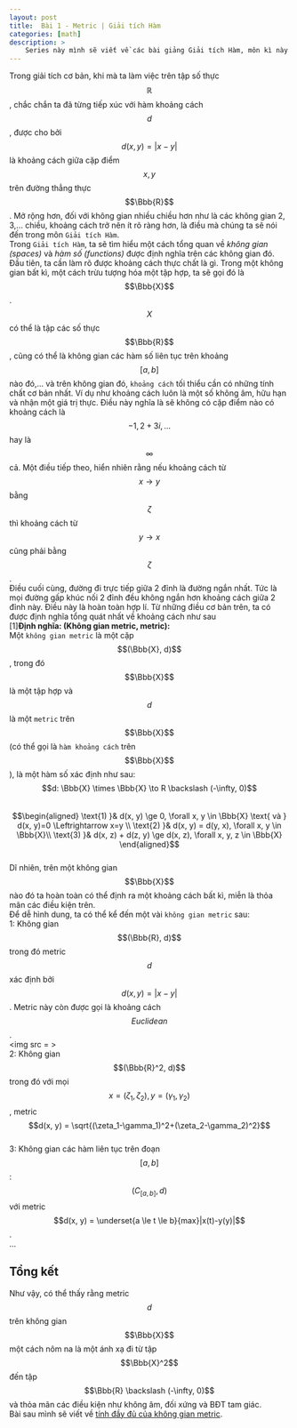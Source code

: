 ```yaml
---
layout: post
title:  Bài 1 - Metric | Giải tích Hàm 
categories: [math]
description: >
    Series này mình sẽ viết về các bài giảng Giải tích Hàm, môn kì này mình đang học. Mình chưa thực sự hiểu môn này lắm nên việc viết ra đôi khi cũng có nhiều chỗ lủng củng, có gì sai sót nhờ các vị huynh đài góp ý. Chào thân ái và quyết thắng.
---
```

Trong giải tích cơ bản, khi mà ta làm việc trên tập số thực $$\mathbb{R}$$, chắc chắn ta đã từng tiếp xúc với hàm khoảng cách $$d$$, được cho bởi $$d(x, y) = |x - y|$$ là khoảng cách giữa cặp điểm $$x, y$$ trên đường thẳng thực $$\Bbb{R}$$.  Mở rộng hơn, đối với không gian nhiều chiều hơn như là các không gian 2, 3,... chiều, khoảng cách trở nên ít rõ ràng hơn, là điều mà chúng ta sẽ nói đến trong môn ```Giải tích Hàm```.  
Trong ```Giải tích Hàm```, ta sẽ tìm hiểu một cách tổng quan về *không gian (spaces)* và *hàm số (functions)* được định nghĩa trên các không gian đó. Đầu tiên, ta cần làm rõ được khoảng cách thực chất là gì. Trong một không gian bất kì, một cách trừu tượng hóa một tập hợp, ta sẽ gọi đó là $$\Bbb{X}$$. $$X$$ có thể là tập các số thực $$\Bbb{R}$$, cũng có thể là không gian các hàm số liên tục trên khoảng $$[a, b]$$ nào đó,... và trên không gian đó, ```khoảng cách``` tối thiểu cần có những tính chất cơ bản nhất. Ví dụ như khoảng cách luôn là một số không âm, hữu hạn và nhận một giá trị thực. Điều này nghĩa là sẽ không có cặp điểm nào có khoảng cách là $$-1, 2+3i,...$$ hay là $$\infty$$ cả. Một điều tiếp theo, hiển nhiên rằng nếu khoảng cách từ $$x \to y$$ bằng $$\zeta$$ thì khoảng cách từ $$y \to x$$ cũng phải bằng $$\zeta$$.  
Điều cuối cùng, đường đi trực tiếp giữa 2 đỉnh là đường ngắn nhất. Tức là mọi đường gấp khúc nối 2 đỉnh đều không ngắn hơn khoảng cách giữa 2 đỉnh này. Điều này là hoàn toàn hợp lí. Từ những điều cơ bản trên, ta có được định nghĩa tổng quát nhất về khoảng cách như sau  
[1]**Định nghĩa: (Không gian metric, metric):**  
Một ```không gian metric``` là một cặp $$(\Bbb{X}, d)$$, trong đó $$\Bbb{X}$$ là một tập hợp và $$d$$ là một ```metric``` trên $$\Bbb{X}$$ (có thể gọi là ```hàm khoảng cách``` trên $$\Bbb{X}$$), là một hàm số xác định như sau:  
$$d: \Bbb{X} \times \Bbb{X} \to R \backslash (-\infty, 0)$$  
$$\begin{aligned}
\text{1) }& d(x, y) \ge 0, \forall x, y \in \Bbb{X} \text{ và } d(x, y)=0 \Leftrightarrow x=y \\
\text{2) }& d(x, y) = d(y, x), \forall x, y \in \Bbb{X}\\
\text{3) }& d(x, z) + d(z, y) \ge d(x, z), \forall x, y, z \in \Bbb{X}
\end{aligned}$$  
Dĩ nhiên, trên một không gian $$\Bbb{X}$$ nào đó ta hoàn toàn có thể định ra một khoảng cách bất kì, miễn là thỏa mãn các điều kiện trên.  
Để dễ hình dung, ta có thể kể đến một vài ```không gian metric``` sau:  
1: Không gian $$(\Bbb{R}, d)$$ trong đó metric $$d$$ xác định bởi $$d(x, y) = |x - y|$$. Metric này còn được gọi là khoảng cách $$Euclidean$$.  
<img src = >  
2: Không gian $$(\Bbb{R}^2, d)$$ trong đó với mọi $$x = (\zeta_1, \zeta_2),y=(\gamma_1, \gamma_2)$$, metric $$d(x, y) = \sqrt{(\zeta_1-\gamma_1)^2+(\zeta_2-\gamma_2)^2}$$  
3: Không gian các hàm liên tục trên đoạn $$[a, b]$$: $$(C_{[a, b]}, d)$$ với metric $$d(x, y) = \underset{a \le t \le b}{max}|x(t)-y(y)|$$.  
...  
## Tổng kết
Như vậy, có thể thấy rằng metric $$d$$ trên không gian $$\Bbb{X}$$ một cách nôm na là một ánh xạ đi từ tập $$\Bbb{X}^2$$ đến tập $$\Bbb{R} \backslash (-\infty, 0)$$ và thỏa mãn các điều kiện như không âm, đối xứng và BĐT tam giác.  
Bài sau mình sẽ viết về [tính đầy đủ của không gian metric]().